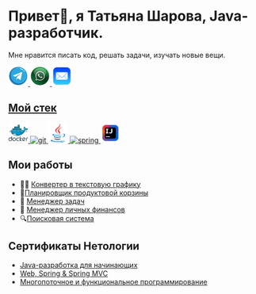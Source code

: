 # Привет👋, я Татьяна Шарова, Java-разработчик.
Мне нравится писать код, решать задачи, изучать новые вещи. 
<p align="left"> <a href=https://t.me/TatyanaSh1107> <img src="https://github.com/TatianaShV/TatianaSh/blob/main/telegram_logo_icon_134592.png" alt="telegram" width="40" height="40"/> </a>  <a href=https://api.whatsapp.com/send?phone=79522340375> <img src="https://github.com/TatianaShV/TatianaSh/blob/main/Whatsapp-Icon_33936.png" alt="WhatsApp" width="40" height="40"/> </a> <a href="mailto:artemis1192@mail.ru"> <img src="https://github.com/TatianaShV/TatianaSh/blob/main/Mail_31108.png"alt="mail" width="40" height="40"> </p>


## Мой стек

<p align="left"> <a href="https://www.docker.com/" target="_blank" rel="noreferrer"> <img src="https://raw.githubusercontent.com/devicons/devicon/master/icons/docker/docker-original-wordmark.svg" alt="docker" width="40" height="40"/> </a> <a href="https://git-scm.com/" target="_blank" rel="noreferrer"> <img src="https://www.vectorlogo.zone/logos/git-scm/git-scm-icon.svg" alt="git" width="40" height="40"/> </a> <a href="https://www.java.com" target="_blank" rel="noreferrer"> <img src="https://raw.githubusercontent.com/devicons/devicon/master/icons/java/java-original.svg" alt="java" width="40" height="40"/> </a> <a href="https://spring.io/" target="_blank" rel="noreferrer"> <img src="https://www.vectorlogo.zone/logos/springio/springio-icon.svg" alt="spring" width="40" height="40"/> </a> <a href="https://www.jetbrains.com/ru-ru/idea/"> <img src="https://github.com/TatianaShV/TatianaSh/blob/main/intellij_macos_bigsur_icon_190061.png" alt="intellijIdea" width="40" height="40"/> </a></p>

## Мои работы
* 🐱‍💻 [Конвертер в текстовую графику](https://github.com/TatianaShV/Converter.git)
* 🛒[Планировщик продуктовой корзины](https://github.com/TatianaShV/Basket.git)
* 📑 [Менеджер задач](https://github.com/TatianaShV/ManagerOfTasks.git)
* 💸 [Менеджер личных финансов](https://github.com/TatianaShV/ManagerOfFinances.git)
* 🔍[Поисковая система](https://github.com/TatianaShV/pcs-final-diplom.git)
 
## Сертификаты Нетологии
* [Java-разработка для начинающих](https://netology.ru/sharing/c11bdfcfc48e042a704dce7ec5597ea2?utm_source=social&utm_campaign=certificate_lms )
* [Web, Spring & Spring MVC](https://netology.ru/sharing/e1e587bb604f2b9712b55f8ac0fcbd95?utm_source=social&utm_campaign=certificate_lms)
* [Многопоточное и функциональное программирование](https://netology.ru/sharing/b36a0a37faabc7b03fa9badce75f877c?utm_source=social&utm_campaign=certificate_lms )
